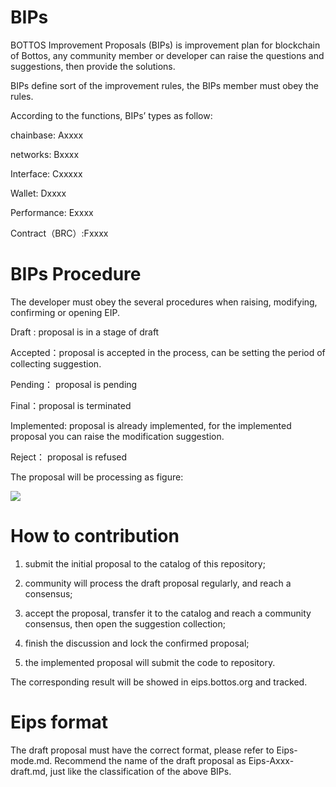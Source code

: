 # BIPs

  BOTTOS Improvement Proposals (BIPs) is improvement plan for blockchain of Bottos, any community member or developer can raise the questions and suggestions, then provide the solutions.
 
  BIPs define sort of the improvement rules, the BIPs member must obey the rules.

  According to the functions, BIPs’ types as follow:

   chainbase: Axxxx
  
   networks: Bxxxx
  
   Interface: Cxxxxx
  
   Wallet: Dxxxx
  
   Performance: Exxxx
  
   Contract（BRC）:Fxxxx  
 
# BIPs Procedure
   
  The developer must obey the several procedures when raising, modifying, confirming or opening EIP. 

   Draft : proposal is in a stage of draft
   
   Accepted：proposal is accepted in the process, can be setting the period of collecting suggestion.
   
   Pending： proposal is pending
   
   Final：proposal is terminated
   
   Implemented: proposal is already implemented, for the implemented proposal you can raise the modification suggestion.
   
   Reject： proposal is refused
   
   The proposal will be processing as figure:
   
![](BIP_.png)



# How to contribution

  1. submit the initial proposal to the catalog of this repository;
  
  2. community will process the draft proposal regularly, and reach a consensus;
  
  3. accept the proposal, transfer it to the catalog and reach a community consensus, then open the suggestion collection;
  
  4. finish the discussion and lock the confirmed proposal;
  
  5. the implemented proposal will submit the code to repository.
  
  The corresponding result will be showed in eips.bottos.org and tracked.
  
# Eips format

   The draft proposal must have the correct format, please refer to Eips-mode.md. Recommend the name of the draft proposal as Eips-Axxx-draft.md, just like the classification of the above BIPs.
  

 
